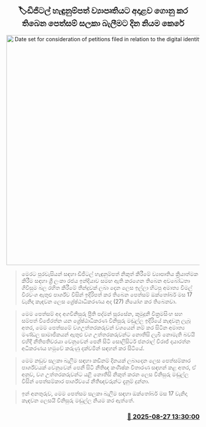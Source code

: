 <p align='center'><b><h2 align='center' title='Date set for consideration of petitions filed in relation to the digital identity card project'>🏷ඩිජිටල් හැඳුනුම්පත් ව්‍යාපෘතියට අදාළව ගොනු කර තිබෙන පෙත්සම් සලකා බැලීමට දින නියම කෙරේ</h2></b></p>
<p align='center'><img src='https://helakuru.sgp1.cdn.digitaloceanspaces.com/esana/images/lib/court-2.jpg' width='600' alt='Date set for consideration of petitions filed in relation to the digital identity card project'></p>

> මෙරට පුරවැසියන් සඳහා ඩිජිටල් හැඳුනුම්පත් නිකුත් කිරීමේ ව්‍යාපෘතිය ක්‍රියාත්මක කිරීම සඳහා ශ්‍රී ලංකා රජය ඉන්දියාව සමඟ ඇති කරගෙන තිබෙන අවබෝධතා ගිවිසුම බල රහිත කිරීමේ තීන්දුවක් ලබා දෙන ලෙස ඉල්ලා හිටපු අමාත්‍ය විමල් වීරවංශ ඇතුළු පාර්ශ්ව විසින් ඉදිරිපත් කර තිබෙන පෙත්සම් ඔක්තෝබර් මස 17 වැනිදා කැඳවන ලෙස ශ්‍රේෂ්ඨාධිකරණය අද (27) නියෝග කර තිබෙනවා.

> මෙම පෙත්සම් අද අගවිනිසුරු ප්‍රීති පද්මන් සූරසේන, කුමුදුනි වික්‍රමසිංහ සහ සම්පත් විජේරත්න යන ශ්‍රේෂ්ඨාධිකරණ විනිසුරු මඬුල්ල ඉදිරියේ කැඳවනු ලැබූ අතර, මෙම පෙත්සමේ වගඋත්තරකරුවන් වශයෙන් නම් කර සිටින අමාත්‍ය මණ්ඩල සාමාජිකයන් ඇතුළු වග උත්තරකරුවන්ට නොතීසි ලැබී නොමැති බවයි එහිදී නීතිපතිවරයා වෙනුවෙන් පෙනී සිටි සොලිසිටර් ජනරාල් විරාජ් දයාරත්න අධිකරණය හමුවේ කරුණු දක්වමින් සඳහන් කර සිටියේ.

> මෙම නඩුව සලකා බැලීම සඳහා කඩිනම් දිනයක් ලබාදෙන ලෙස පෙත්සම්කාර පාර්ශ්වයක් වෙනුවෙන් පෙනී සිටි නීතිඥ කණිෂ්ක විතාරණ සඳහන් කළ අතර, ඒ අනුව, වග උත්තරකරුවන්ට යළි නොතීසි නිකුත් කරන ලෙස විනිසුරු මඬුල්ල විසින් පෙත්සම්කාර පාර්ශ්වයේ නීතිඥවරුන්ට දැනුම් දුන්නා.

> ඉන් අනතුරුව, මෙම පෙත්සම සලකා බැලීම සඳහා ඔක්තෝබර් මස 17 වැනිදා කැඳවන ලෙසයි විනිසුරු මඬුල්ල නියම කර ඇත්තේ.



<h3 align='right'><a href='https://www.helakuru.lk/esana/p/113107/'>📅 2025-08-27 13:30:00</a></h3>
